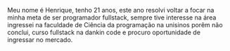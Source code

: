   Meu nome é Henrique,
tenho 21 anos, este ano resolvi voltar a focar na minha meta
de ser programador fullstack, sempre tive interesse na área
ingressei na faculdade de Ciência da programação na unisinos
porêm não conclui, curso fullstack na dankin code e procuro
oportunidade de ingressar no mercado.
